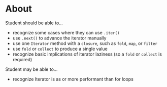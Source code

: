 # About

Student should be able to...

- recognize some cases where they can use `.iter()`
- use `.next()` to advance the iterator manually
- use one `Iterator` method with a `closure`, such as `fold`, `map`, or `filter`
- use `fold` or `collect` to produce a single value
- recognize basic implications of iterator laziness (so a `fold` or `collect` is required)

Student may be able to...

- recognize Iterator is as or more performant than for loops